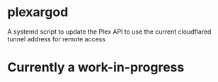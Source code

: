 # plexargod
 A systemd script to update the Plex API to use the current cloudflared tunnel address for remote access


# Currently a work-in-progress

